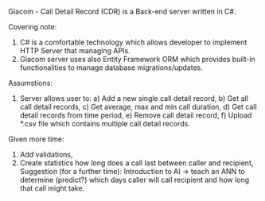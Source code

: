 Giacom - Call Detail Record (CDR) is a Back-end server written in C#.

Covering note:
1. C# is a comfortable technology which allows developer to implement HTTP Server that managing APIs.
2. Giacom server uses also Entity Framework ORM which provides built-in functionalities to manage database migrations/updates.

Assumstions:
1. Server allows user to:
   a) Add a new single call detail record,
   b) Get all call detail records,
   c) Get average, max and min call duration,
   d) Get call detail records from time period,
   e) Remove call detail record,
   f) Upload *.csv file which contains multiple call detail records.

Given more time:
1. Add validations,
2. Create statistics how long does a call last between caller and recipient,
Suggestion (for a further time):
Introduction to AI -> teach an ANN to determine (predict?) which days caller will call recipient and how long that call might take.
